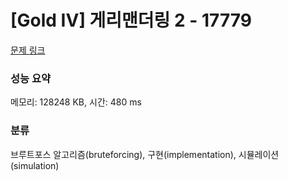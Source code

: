 # [Gold IV] 게리맨더링 2 - 17779 

[문제 링크](https://www.acmicpc.net/problem/17779) 

### 성능 요약

메모리: 128248 KB, 시간: 480 ms

### 분류

브루트포스 알고리즘(bruteforcing), 구현(implementation), 시뮬레이션(simulation)

